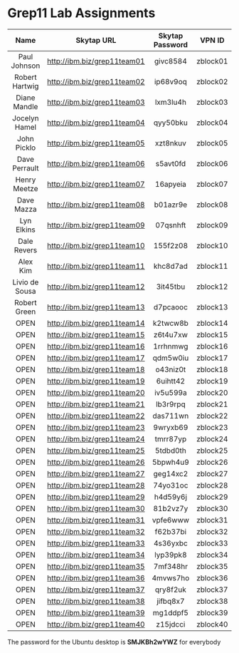 # Grep11 Lab Assignments

|Name|Skytap URL |Skytap Password| VPN ID|
|:--:|:---------:|:-------------:|:-----:|
|Paul Johnson|http://ibm.biz/grep11team01|givc8584|zblock01|
|Robert Hartwig|http://ibm.biz/grep11team02|ip68v9oq|zblock02|
|Diane Mandle|http://ibm.biz/grep11team03|lxm3lu4h|zblock03|
|Jocelyn Hamel|http://ibm.biz/grep11team04|qyy50bku|zblock04|
|John Picklo|http://ibm.biz/grep11team05|xzt8nkuv|zblock05|
|Dave Perrault|http://ibm.biz/grep11team06|s5avt0fd|zblock06|
|Henry Meetze|http://ibm.biz/grep11team07|16apyeia|zblock07|
|Dave Mazza|http://ibm.biz/grep11team08|b01azr9e|zblock08|
|Lyn Elkins|http://ibm.biz/grep11team09|07qsnhft|zblock09|
|Dale Revers|http://ibm.biz/grep11team10|155f2z08|zblock10|
|Alex Kim|http://ibm.biz/grep11team11|khc8d7ad|zblock11|
|Livio de Sousa|http://ibm.biz/grep11team12|3it45tbu|zblock12|
|Robert Green|http://ibm.biz/grep11team13|d7pcaooc|zblock13|
|OPEN|http://ibm.biz/grep11team14|k2twcw8b|zblock14|
|OPEN|http://ibm.biz/grep11team15|z6t4u7xw|zblock15|
|OPEN|http://ibm.biz/grep11team16|1rrhnmwg|zblock16|
|OPEN|http://ibm.biz/grep11team17|qdm5w0iu|zblock17|
|OPEN|http://ibm.biz/grep11team18|o43niz0t|zblock18|
|OPEN|http://ibm.biz/grep11team19|6uihtt42|zblock19|
|OPEN|http://ibm.biz/grep11team20|iv5u599a|zblock20|
|OPEN|http://ibm.biz/grep11team21|lb3r9rpq|zblock21|
|OPEN|http://ibm.biz/grep11team22|das711wn|zblock22|
|OPEN|http://ibm.biz/grep11team23|9wryxb69|zblock23|
|OPEN|http://ibm.biz/grep11team24|tmrr87yp|zblock24|
|OPEN|http://ibm.biz/grep11team25|5tdbd0th|zblock25|
|OPEN|http://ibm.biz/grep11team26|5bpwh4u9|zblock26|
|OPEN|http://ibm.biz/grep11team27|geg14xc2|zblock27|
|OPEN|http://ibm.biz/grep11team28|74yo31oc|zblock28|
|OPEN|http://ibm.biz/grep11team29|h4d59y6j|zblock29|
|OPEN|http://ibm.biz/grep11team30|81b2vz7y|zblock30|
|OPEN|http://ibm.biz/grep11team31|vpfe6www|zblock31|
|OPEN|http://ibm.biz/grep11team32|f62b37bi|zblock32|
|OPEN|http://ibm.biz/grep11team33|4s36yxbc|zblock33|
|OPEN|http://ibm.biz/grep11team34|lyp39pk8|zblock34|
|OPEN|http://ibm.biz/grep11team35|7mf348hr|zblock35|
|OPEN|http://ibm.biz/grep11team36|4mvws7ho|zblock36|
|OPEN|http://ibm.biz/grep11team37|qry8f2uk|zblock37|
|OPEN|http://ibm.biz/grep11team38|jifbq8x7|zblock38|
|OPEN|http://ibm.biz/grep11team39|mg1ddpf5|zblock39|
|OPEN|http://ibm.biz/grep11team40|z15jdcci|zblock40|

The password for the Ubuntu desktop is **SMJKBh2wYWZ** for everybody